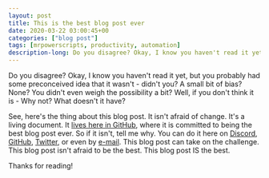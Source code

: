```yaml
---
layout: post
title: This is the best blog post ever
date: 2020-03-22 03:00:45+00
categories: ["blog post"]
tags: [mrpowerscripts, productivity, automation]
description-long: Do you disagree? Okay, I know you haven't read it yet, but you probably had some preconceived idea that it wasn't - didn't you? A small bit of bias? None? You didn't even weigh the possibility a bit? Well, if you don't think it is - Why not? What doesn't it have?
---
```


Do you disagree? Okay, I know you haven't read it yet, but you probably had some preconceived idea that it wasn't - didn't you? A small bit of bias? None? You didn't even weigh the possibility a bit? Well, if you don't think it is - Why not? What doesn't it have?

See, here's the thing about this blog post. It isn't afraid of change. It's a living document. It [lives here in GitHub](https://github.com/MrPowerScripts/MrPowerScripts.com/blob/master/_posts/2020-03-22-best-blog-post-ever.md), where it is committed to being the best blog post ever. So if it isn't, tell me why. You can do it here on [Discord](http://bit.ly/mrps-discord), [GitHub](https://github.com/MrPowerScripts/MrPowerScripts.com/issues), [Twitter](https://twitter.com/MrPowerScripts), or even by [e-mail](mailto:playingwithpowershell@gmail.com). This blog post can take on the challenge. This blog post isn't afraid to be the best. This blog post IS the best.

Thanks for reading!
